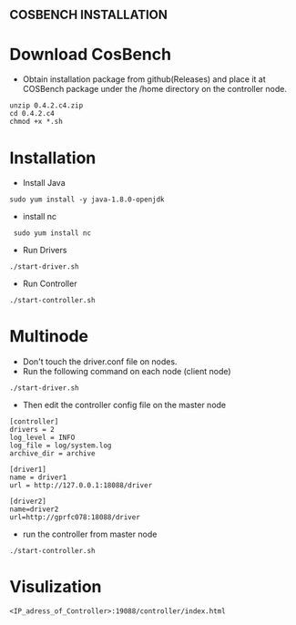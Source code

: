 ## COSBENCH INSTALLATION

# Download CosBench
* Obtain installation package from github(Releases) and place it at COSBench package under
the /home directory on the controller node.

```
unzip 0.4.2.c4.zip
cd 0.4.2.c4
chmod +x *.sh
```
# Installation
* Install Java
```
sudo yum install -y java-1.8.0-openjdk
```

* install nc
```
 sudo yum install nc
```

* Run Drivers
```
./start-driver.sh
```

* Run Controller
```
./start-controller.sh
```


# Multinode
* Don't touch the driver.conf file on nodes.
* Run the following command on each node (client node)

```
./start-driver.sh 
```
* Then edit the controller config file on the master node
```
[controller]
drivers = 2
log_level = INFO
log_file = log/system.log
archive_dir = archive

[driver1]
name = driver1
url = http://127.0.0.1:18088/driver

[driver2]
name=driver2
url=http://gprfc078:18088/driver
```
* run the controller from master node
```
./start-controller.sh 
```

# Visulization
```
<IP_adress_of_Controller>:19088/controller/index.html
```
